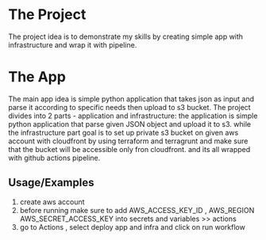 
# The Project
The project idea is to demonstrate my skills by creating simple app with infrastructure and wrap it with pipeline.


# The App

The main app idea is simple python application that takes json as input and parse it according to specific needs then upload to s3 bucket.
The project divides into 2 parts - application and infrastructure:
the application is simple python application that parse given JSON object and upload it to s3.
while the infrastructure part goal is to set up private s3 bucket on given aws account with cloudfront by using terraform and terragrunt and make sure that the bucket will be accessible only fron cloudfront. 
and its all wrapped with github actions pipeline.


## Usage/Examples

1. create aws account
2. before running make sure to add AWS_ACCESS_KEY_ID , AWS_REGION       AWS_SECRET_ACCESS_KEY into secrets and variables >> actions
3. go to Actions , select deploy app and infra and click on run workflow

